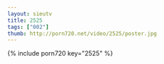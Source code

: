```yaml
--- 
layout: sieutv
title: 2525
tags: ["002"]
thumb: http://porn720.net/video/2525/poster.jpg
---
```

{% include porn720 key="2525" %} 
